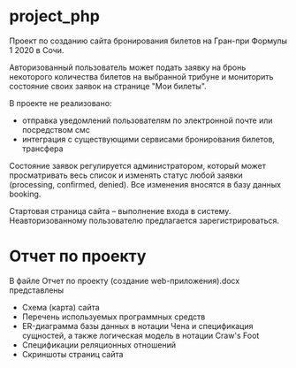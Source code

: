 # project_php

Проект по созданию сайта бронирования билетов на Гран-при Формулы 1 2020 в Сочи.


Авторизованный пользователь может подать заявку на бронь некоторого количества билетов на выбранной трибуне и мониторить состояние своих заявок на странице "Мои билеты".

В проекте не реализовано:
- отправка уведомлений пользователям по электронной почте или посредством смс
- интеграция с существующими сервисами бронирования билетов, трансфера
 
Состояние заявок регулируется администратором, который может просматривать весь список и изменять статус любой заявки (processing, confirmed, denied). 
Все изменения вносятся в базу данных booking.

Стартовая страница сайта – выполнение входа в систему. Неавторизованному пользователю предлагается зарегистрироваться.

# Отчет по проекту

В файле Отчет по проекту (создание web-приложения).docx представлены

- Схема (карта) сайта
- Перечень используемых программных средств
-	ER-диаграмма базы данных в нотации Чена и спецификация сущностей, а также логическая модель в нотации Craw's Foot
-	Спецификации реляционных отношений
-	Скриншоты страниц сайта
